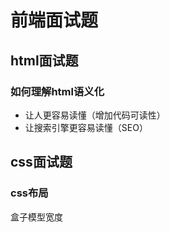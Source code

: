 # 前端面试题

## html面试题

### 如何理解html语义化

- 让人更容易读懂（增加代码可读性）
- 让搜索引擎更容易读懂（SEO）



## css面试题

### css布局

盒子模型宽度

